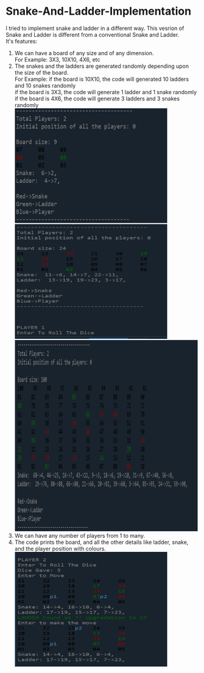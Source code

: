 # Snake-And-Ladder-Implementation
I tried to implement snake and ladder in a different way. This vesrion of Snake and Ladder is different from a conventional Snake and Ladder.</br>
It's features:</br>
1. We can have a board of any size and of any dimension.</br>
   For Example: 3X3, 10X10, 4X6, etc</br>
2. The snakes and the ladders are generated randomly depending upon the size of the board.</br>
   For Example: if the board is 10X10, the code will generated 10 ladders and 10 snakes randomly</br>
                if the board is 3X3, the code will generate 1 ladder and 1 snake randomly</br>
                if the board is 4X6, the code will generate 3 ladders and 3 snakes randomly</br>
   <img src="images/3X3.PNG" width=400 height=300>
    <img src="images/4X6.PNG" width=400 height=300>
   <img src="images/10X10.PNG" width=700 height=500>
3. We can have any number of players from 1 to many.</br>
4. The code prints the board, and all the other details like ladder, snake, and the player position with colours.</br>
   <img src="images/playing1.PNG" width=400 height=300>

             
